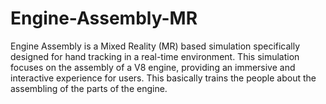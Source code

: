 # Engine-Assembly-MR
Engine Assembly is a Mixed Reality (MR) based simulation specifically designed for hand tracking in a real-time environment. This simulation focuses on the assembly of a V8 engine, providing an immersive and interactive experience for users. This basically trains the people about the assembling of the parts of the engine.

